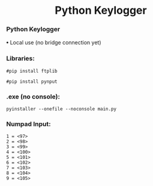 <h1 align="center">Python Keylogger </h1>
<h3>Python Keylogger </h3>
𖧹  Local use (no bridge connection yet)
<h3>Libraries: </h3>


```
#pip install ftplib
```


```
#pip install pynput
```

<h3>.exe (no console): </h3>


```
pyinstaller --onefile --noconsole main.py
```
<h3>Numpad Input: </h3>

```
1 = <97>
2 = <98>
3 = <99>
4 = <100>
5 = <101>          
6 = <102>
7 = <103>
8 = <104>
9 = <105>
```
